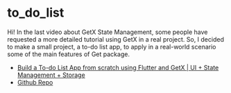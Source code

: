 # to_do_list

Hi! In the last video about GetX State Management, some people have requested a more detailed tutorial using GetX in a real project. So, I decided to make a small project, a to-do list app, to apply in a real-world scenario some of the main features of Get package.

- [Build a To-do List App from scratch using Flutter and GetX | UI + State Management + Storage](https://www.youtube.com/watch?v=EcnqFasHf18)
- [Github Repo](https://github.com/celikalpay/to_do_list)

